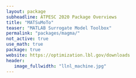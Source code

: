 ```yaml
---
layout: package
subheadline: ATPESC 2020 Package Overviews
title: "MATSuMoTo"
teaser: "MATLAB Surrogate Model Toolbox"
permalink: "packages/magma/"
not_active: true
use_math: true
package: true
website: https://optimization.lbl.gov/downloads
header:
   image_fullwidth: "llnl_machine.jpg"
---
```

